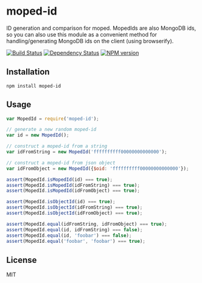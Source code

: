 # moped-id

ID generation and comparison for moped.  MopedIds are also MongoDB ids, so you can also use this module as a convenient method for handling/generating MongoDB ids on the client (using browserify).

[![Build Status](https://img.shields.io/travis/mopedjs/moped-id/master.svg)](https://travis-ci.org/mopedjs/moped-id)
[![Dependency Status](https://img.shields.io/gemnasium/mopedjs/moped-id.svg)](https://gemnasium.com/mopedjs/moped-id)
[![NPM version](https://img.shields.io/npm/v/moped-id.svg)](https://www.npmjs.org/package/moped-id)

## Installation

    npm install moped-id

## Usage

```js
var MopedId = require('moped-id');

// generate a new random moped-id
var id = new MopedId();

// construct a moped-id from a string
var idFromString = new MopedId('ffffffffff00000000000000');

// construct a moped-id from json object
var idFromObject = new MopedId({$oid: 'ffffffffff00000000000000'});

assert(MopedId.isMopedId(id) === true);
assert(MopedId.isMopedId(idFromString) === true);
assert(MopedId.isMopedId(idFromObject) === true);

assert(MopedId.isObjectId(id) === true);
assert(MopedId.isObjectId(idFromString) === true);
assert(MopedId.isObjectId(idFromObject) === true);

assert(MopedId.equal(idFromString, idFromObject) === true);
assert(MopedId.equal(id, idFromString) === false);
assert(MopedId.equal(id, 'foobar') === false);
assert(MopedId.equal('foobar', 'foobar') === true);
```

## License

  MIT
